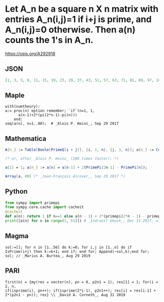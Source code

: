 # Let A\_n be a square n X n matrix with entries A\_n\(i,j\)\=1 if i\+j is prime, and A\_n\(i,j\)\=0 otherwise\. Then a\(n\) counts the 1's in A\_n\.
https://oeis.org/A292918
## JSON
```JSON
[1, 3, 5, 9, 11, 15, 19, 23, 29, 37, 43, 51, 57, 63, 71, 81, 89, 97, 105, 113, 123, 135, 145, 157, 169, 181, 195, 209, 221, 235, 249, 263, 277, 293, 309, 327, 345, 363, 381, 401, 419, 439, 457, 475, 495, 515, 533, 551, 571, 591, 613, 637, 659, 683, 709, 735]
```
## Maple
```Maple
with(numtheory):
a:= proc(n) option remember; `if`(n=1, 1,
      a(n-1)+2*(pi(2*n-1)-pi(n)))
    end:
seq(a(n), n=1..80);  # _Alois P. Heinz_, Sep 29 2017
```
## Mathematica
```Mathematica
A[n_] := Table[Boole[PrimeQ[i + j]], {i, 1, n}, {j, 1, n}]; a[n_] := Count[Flatten[A[n]], 1];
```
```Mathematica
(* or, after _Alois P. Heinz_ (200 times faster): *)
```
```Mathematica
a[1] = 1; a[n_] := a[n] = a[n-1] + 2(PrimePi[2n-1] - PrimePi[n]);
```
```Mathematica
Array[a, 80] (* _Jean-François Alcover_, Sep 29 2017 *)
```
## Python
```Python
from sympy import primepi
from sympy.core.cache import cacheit
@cacheit
def a(n): return 1 if n==1 else a(n - 1) + 2*(primepi(2*n - 1) - primepi(n))
print([a(n) for n in range(1, 51)]) # _Indranil Ghosh_, Dec 13 2017, after _Alois P. Heinz_
```
## Magma
```Magma
sol:=[]; for n in [1..56] do k:=0; for i,j in [1..n] do if IsPrime(i+j) then k:=k+1; end if; end for; Append(~sol,k);end for; sol; // _Marius A. Burtea_, Aug 29 2019
```
## PARI
```PARI
first(n) = {my(res = vector(n), pn = 0, p2n1 = 1); res[1] = 1; for(i = 2, n,
if(isprime(i), pn++); if(isprime(2*i-1), p2n1++); res[i] = res[i-1] + 2*(p2n1 - pn)); res} \\ _David A. Corneth_, Aug 31 2019
```
